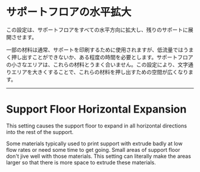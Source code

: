 サポートフロアの水平拡大
====
この設定は、サポートフロアをすべての水平方向に拡大し、残りのサポートに展開させます。

一部の材料は通常、サポートを印刷するために使用されますが、低流量ではうまく押し出すことができないか、ある程度の時間を必要とします。サポートフロアの小さなエリアは、これらの材料とうまく合いません。この設定により、文字通りエリアを大きくすることで、これらの材料を押し出すための空間が広くなります。

---

Support Floor Horizontal Expansion
====
This setting causes the support floor to expand in all horizontal directions into the rest of the support.

Some materials typically used to print support with extrude badly at low flow rates or need some time to get going. Small areas of support floor don't jive well with those materials. This setting can literally make the areas larger so that there is more space to extrude these materials.